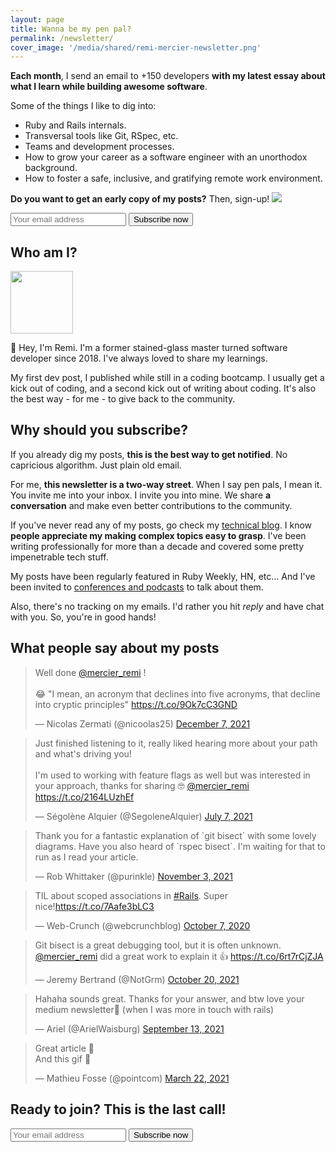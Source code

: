 ```yaml
---
layout: page
title: Wanna be my pen pal?
permalink: /newsletter/
cover_image: '/media/shared/remi-mercier-newsletter.png'
---
```


__Each month__, I send an email to +150 developers __with my latest essay about what I learn while building awesome software__.

Some of the things I like to dig into:
  - Ruby and Rails internals.
  - Transversal tools like Git, RSpec, etc.
  - Teams and development processes.
  - How to grow your career as a software engineer with an unorthodox background.
  - How to foster a safe, inclusive, and gratifying remote work environment.

<p>
  <strong>Do you want to get an early copy of my posts?</strong> Then, sign-up!
  <img class='pink-arrow' src="{{ site.baseurl }}/media/shared/pink_arrow.png"/>
</p>

<section class="newsletter-lite">
  <div id="mc_embed_signup">
    <form action="https://remimercier.us18.list-manage.com/subscribe/post?u=73774ffb65bb733533be2d97e&amp;id=0ae611543f"
          method="post"
          id="mc-embedded-subscribe-form"
          name="mc-embedded-subscribe-form"
          class="validate newsletter-block"
          target="_blank"
          novalidate>
      <div id="mc_embed_signup_scroll">
          <input type="email" value="" name="EMAIL" placeholder="Your email address" class="required email" id="mce-EMAIL">
          <input type="submit" value="Subscribe now" name="subscribe" id="mc-embedded-subscribe" class="button">
        <div id="mce-responses" class="clear">
          <div class="response" id="mce-error-response" style="display:none"></div>
          <div class="response" id="mce-success-response" style="display:none"></div>
        </div>
        <!-- real people should not fill this in and expect good things - do not remove this or risk form bot signups-->
        <div style="position: absolute; left: -5000px;" aria-hidden="true"><input type="text" name="b_73774ffb65bb733533be2d97e_0ae611543f" tabindex="-1" value=""></div>
      </div>
    </form>
  </div>
</section>

## Who am I?

<div class="vertically-centered">
  <img src="{{ site.baseurl }}/media/remi-mercier-old.jpeg" height="100" width="100" class="circle inlined" id="profile-pic" />
  <p class="inlined">👋 Hey, I'm Remi. I'm a former stained-glass master turned software developer since 2018. I've always loved to share my learnings.</p>
</div>

My first dev post, I published while still in a coding bootcamp. I usually get a kick out of coding, and a second kick out of writing about coding. It's also the best way - for me - to give back to the community.

## Why should you subscribe?

If you already dig my posts, __this is the best way to get notified__. No capricious algorithm. Just plain old email.

For me, __this newsletter is a two-way street__. When I say pen pals, I mean it. You invite me into your inbox. I invite you into mine. We share __a conversation__ and make even better contributions to the community.

If you've never read any of my posts, go check my [technical blog]({{site.baseurl}}/blog/). I know __people appreciate my making complex topics easy to grasp__. I've been writing professionally for more than a decade and covered some pretty impenetrable tech stuff.

My posts have been regularly featured in Ruby Weekly, HN, etc... And I've been invited to [conferences and podcasts]({{site.baseurl}}/talks/) to talk about them.

Also, there's no tracking on my emails. I'd rather you hit _reply_ and have chat with you. So, you're in good hands!

## What people say about my posts

<blockquote class="twitter-tweet" data-dnt="true"><p lang="en" dir="ltr">Well done <a href="https://twitter.com/mercier_remi?ref_src=twsrc%5Etfw">@mercier_remi</a> !<br><br>😂 &quot;I mean, an acronym that declines into five acronyms, that decline into cryptic principles&quot; <a href="https://t.co/9Ok7cC3GND">https://t.co/9Ok7cC3GND</a></p>&mdash; Nicolas Zermati (@nicoolas25) <a href="https://twitter.com/nicoolas25/status/1468339653430362121?ref_src=twsrc%5Etfw">December 7, 2021</a></blockquote> <script async src="https://platform.twitter.com/widgets.js" charset="utf-8"></script>

<blockquote class="twitter-tweet" data-dnt="true"><p lang="en" dir="ltr">Just finished listening to it, really liked hearing more about your path and what&#39;s driving you!<br><br>I&#39;m used to working with feature flags as well but was interested in your approach, thanks for sharing 🤓 <a href="https://twitter.com/mercier_remi?ref_src=twsrc%5Etfw">@mercier_remi</a> <a href="https://t.co/2164LUzhEf">https://t.co/2164LUzhEf</a></p>&mdash; Ségolène Alquier (@SegoleneAlquier) <a href="https://twitter.com/SegoleneAlquier/status/1412815139963912196?ref_src=twsrc%5Etfw">July 7, 2021</a></blockquote> <script async src="https://platform.twitter.com/widgets.js" charset="utf-8"></script>

<blockquote class="twitter-tweet" data-conversation="none" data-dnt="true"><p lang="en" dir="ltr">Thank you for a fantastic explanation of `git bisect` with some lovely diagrams. Have you also heard of `rspec bisect`. I&#39;m waiting for that to run as I read your article.</p>&mdash; Rob Whittaker (@purinkle) <a href="https://twitter.com/purinkle/status/1455900724550848524?ref_src=twsrc%5Etfw">November 3, 2021</a></blockquote> <script async src="https://platform.twitter.com/widgets.js" charset="utf-8"></script>

<blockquote class="twitter-tweet" data-dnt="true"><p lang="en" dir="ltr">TIL about scoped associations in <a href="https://twitter.com/hashtag/Rails?src=hash&amp;ref_src=twsrc%5Etfw">#Rails</a>. Super nice!<a href="https://t.co/7Aafe3bLC3">https://t.co/7Aafe3bLC3</a></p>&mdash; Web-Crunch (@webcrunchblog) <a href="https://twitter.com/webcrunchblog/status/1313854950099869696?ref_src=twsrc%5Etfw">October 7, 2020</a></blockquote> <script async src="https://platform.twitter.com/widgets.js" charset="utf-8"></script>

<blockquote class="twitter-tweet" data-dnt="true"><p lang="en" dir="ltr">Git bisect is a great debugging tool, but it is often unknown. <a href="https://twitter.com/mercier_remi?ref_src=twsrc%5Etfw">@mercier_remi</a> did a great work to explain it 👍 <a href="https://t.co/6rt7rCjZJA">https://t.co/6rt7rCjZJA</a></p>&mdash; Jeremy Bertrand (@NotGrm) <a href="https://twitter.com/NotGrm/status/1450732038122872835?ref_src=twsrc%5Etfw">October 20, 2021</a></blockquote> <script async src="https://platform.twitter.com/widgets.js" charset="utf-8"></script>

<blockquote class="twitter-tweet" data-conversation="none" data-dnt="true"><p lang="en" dir="ltr">Hahaha sounds great. Thanks for your answer, and btw love your medium newsletter🤩 (when I was more in touch with rails)</p>&mdash; Ariel (@ArielWaisburg) <a href="https://twitter.com/ArielWaisburg/status/1437441716190068736?ref_src=twsrc%5Etfw">September 13, 2021</a></blockquote> <script async src="https://platform.twitter.com/widgets.js" charset="utf-8"></script>

<blockquote class="twitter-tweet" data-conversation="none" data-dnt="true"><p lang="en" dir="ltr">Great article 👏<br>And this gif 🤩</p>&mdash; Mathieu Fosse (@pointcom) <a href="https://twitter.com/pointcom/status/1373940362377580547?ref_src=twsrc%5Etfw">March 22, 2021</a></blockquote> <script async src="https://platform.twitter.com/widgets.js" charset="utf-8"></script>

## Ready to join? This is the last call!

<section class="newsletter-lite">
  <div id="mc_embed_signup">
    <form action="https://remimercier.us18.list-manage.com/subscribe/post?u=73774ffb65bb733533be2d97e&amp;id=0ae611543f"
          method="post"
          id="mc-embedded-subscribe-form"
          name="mc-embedded-subscribe-form"
          class="validate newsletter-block"
          target="_blank"
          novalidate>
      <div id="mc_embed_signup_scroll">
          <input type="email" value="" name="EMAIL" placeholder="Your email address" class="required email" id="mce-EMAIL">
          <input type="submit" value="Subscribe now" name="subscribe" id="mc-embedded-subscribe" class="button">
        <div id="mce-responses" class="clear">
          <div class="response" id="mce-error-response" style="display:none"></div>
          <div class="response" id="mce-success-response" style="display:none"></div>
        </div>
        <!-- real people should not fill this in and expect good things - do not remove this or risk form bot signups-->
        <div style="position: absolute; left: -5000px;" aria-hidden="true"><input type="text" name="b_73774ffb65bb733533be2d97e_0ae611543f" tabindex="-1" value=""></div>
      </div>
    </form>
  </div>
</section>

